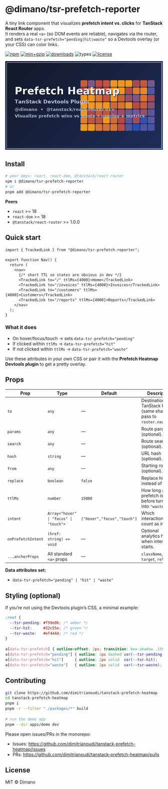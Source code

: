 # @dimano/tsr-prefetch-reporter

A tiny link component that visualizes **prefetch intent vs. clicks** for **TanStack React Router** apps.  
It renders a real `<a>` (so DOM events are reliable), navigates via the router, and sets
`data-tsr-prefetch="pending|hit|waste"` so a Devtools overlay (or your CSS) can color links.

[![npm](https://img.shields.io/npm/v/@dimano/tsr-prefetch-reporter.svg)](https://www.npmjs.com/package/@dimano/tsr-prefetch-reporter)
[![min+gzip](https://img.shields.io/bundlephobia/minzip/@dimano/tsr-prefetch-reporter)](https://bundlephobia.com/package/@dimano/tsr-prefetch-reporter)
[![downloads](https://img.shields.io/npm/dm/@dimano/tsr-prefetch-reporter.svg)](https://www.npmjs.com/package/@dimano/tsr-prefetch-reporter)
![types](https://img.shields.io/badge/TypeScript-types-blue?logo=typescript)
[![license](https://img.shields.io/npm/l/@dimano/tsr-prefetch-reporter.svg)](#license)

<p align="center">
  <img alt="Prefetch Heatmap demo" src="https://raw.githubusercontent.com/dimitrianoudi/tanstack-prefetch-heatmap/main/assets/prefetch-heatmap-card.png" width="520" />
</p>

## Install

```bash
# peer deps: react, react-dom, @tanstack/react-router
npm i @dimano/tsr-prefetch-reporter
# or
pnpm add @dimano/tsr-prefetch-reporter
```

**Peers**

- `react` >= 18  
- `react-dom` >= 18  
- `@tanstack/react-router` >= 1.0.0

## Quick start

```tsx
import { TrackedLink } from "@dimano/tsr-prefetch-reporter";

export function Nav() {
  return (
    <nav>
      {/* short TTL so states are obvious in dev */}
      <TrackedLink to="/" ttlMs={4000}>Home</TrackedLink>
      <TrackedLink to="/invoices" ttlMs={4000}>Invoices</TrackedLink>
      <TrackedLink to="/customers" ttlMs={4000}>Customers</TrackedLink>
      <TrackedLink to="/reports" ttlMs={4000}>Reports</TrackedLink>
    </nav>
  );
}
```

### What it does

- On hover/focus/touch → sets `data-tsr-prefetch="pending"`  
- If clicked within `ttlMs` → `data-tsr-prefetch="hit"`  
- If not clicked within `ttlMs` → `data-tsr-prefetch="waste"`  

Use these attributes in your own CSS or pair it with the **Prefetch Heatmap Devtools plugin** to get a pretty overlay.

## Props

| Prop | Type | Default | Description |
| --- | --- | --- | --- |
| `to` | `any` | — | Destination for TanStack Router (same shape you pass to `router.navigate`). |
| `params` | `any` | — | Route params (optional). |
| `search` | `any` | — | Route search (optional). |
| `hash` | `string` | — | URL hash (optional). |
| `from` | `any` | — | Starting route (optional). |
| `replace` | `boolean` | `false` | Replace history instead of push. |
| `ttlMs` | `number` | `15000` | How long a prefetch is “hot” before turning into `"waste"`. |
| `intent` | `Array<"hover" \| "focus" \| "touch">` | `["hover","focus","touch"]` | Which interactions count as intent. |
| `onPrefetchIntent` | `(href: string) => void` | — | Optional analytics hook when intent starts. |
| `...anchorProps` | All standard `<a>` props | — | `className`, `target`, `rel`, etc. |

**Data attributes set:**

- `data-tsr-prefetch="pending" | "hit" | "waste"`

## Styling (optional)

If you’re not using the Devtools plugin’s CSS, a minimal example:

```css
:root {
  --tsr-pending: #f59e0b; /* amber */
  --tsr-hit:     #22c55e; /* green */
  --tsr-waste:   #ef4444; /* red */
}

a[data-tsr-prefetch] { outline-offset: 2px; transition: box-shadow .15s, outline-color .15s; }
a[data-tsr-prefetch="pending"] { outline: 2px dashed var(--tsr-pending); box-shadow: 0 0 0 3px rgba(245,158,11,.25); }
a[data-tsr-prefetch="hit"]     { outline: 2px solid  var(--tsr-hit);     box-shadow: 0 0 0 3px rgba(34,197,94,.25); }
a[data-tsr-prefetch="waste"]   { outline: 2px solid  var(--tsr-waste);   box-shadow: 0 0 0 3px rgba(239,68,68,.22); }
```

## Contributing

```bash
git clone https://github.com/dimitrianoudi/tanstack-prefetch-heatmap
cd tanstack-prefetch-heatmap
pnpm i
pnpm -r --filter "./packages/*" build

# run the demo app
pnpm --dir apps/demo dev
```

Please open issues/PRs in the monorepo:

- Issues: https://github.com/dimitrianoudi/tanstack-prefetch-heatmap/issues  
- PRs: https://github.com/dimitrianoudi/tanstack-prefetch-heatmap/pulls

## License

MIT © Dimano
